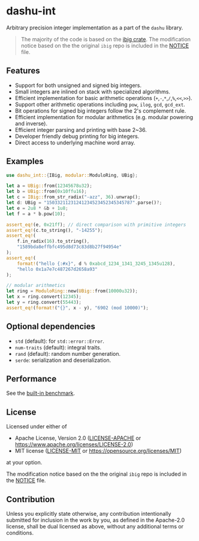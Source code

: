 # dashu-int

Arbitrary precision integer implementation as a part of the `dashu` library. 

> The majority of the code is based on the [ibig crate](https://github.com/tczajka/ibig-rs). The modification notice based on the the original `ibig` repo is included in the [NOTICE](./NOTICE) file.

## Features

- Support for both unsigned and signed big integers.
- Small integers are inlined on stack with specialized algorithms.
- Efficient implementation for basic arithmetic operations (`+`,`-`,`*`,`/`,`%`,`<<`,`>>`).
- Support other arithmetic operations including `pow`, `ilog`, `gcd`, `gcd_ext`.
- Bit operations for signed big integers follow the 2's complement rule.
- Efficient implementation for modular arithmetics (e.g. modular powering and inverse).
- Efficient integer parsing and printing with base 2~36.
- Developer friendly debug printing for big integers.
- Direct access to underlying machine word array.

## Examples

```rust
use dashu_int::{IBig, modular::ModuloRing, UBig};

let a = UBig::from(12345678u32);
let b = UBig::from(0x10ffu16);
let c = IBig::from_str_radix("-azz", 36).unwrap();
let d: UBig = "15033211231241234523452345345787".parse()?;
let e = 2u8 * &b + 1u8;
let f = a * b.pow(10);

assert_eq!(e, 0x21ff); // direct comparison with primitive integers
assert_eq!(c.to_string(), "-14255");
assert_eq!(
    f.in_radix(16).to_string(),
    "1589bda8effbfc495d8d73c83d8b27f94954e"
);
assert_eq!(
    format!("hello {:#x}", d % 0xabcd_1234_1341_3245_1345u128),
    "hello 0x1a7e7c487267d2658a93"
);

// modular arithmetics
let ring = ModuloRing::new(UBig::from(10000u32));
let x = ring.convert(12345);
let y = ring.convert(55443);
assert_eq!(format!("{}", x - y), "6902 (mod 10000)");
```

## Optional dependencies

* `std` (default): for `std::error::Error`.
* `num-traits` (default): integral traits.
* `rand` (default): random number generation.
* `serde`: serialization and deserialization.

## Performance

See the [built-in benchmark](../benchmark/).

## License

Licensed under either of

 * Apache License, Version 2.0
   ([LICENSE-APACHE](LICENSE-APACHE) or https://www.apache.org/licenses/LICENSE-2.0)
 * MIT license
   ([LICENSE-MIT](LICENSE-MIT) or https://opensource.org/licenses/MIT)

at your option.

The modification notice based on the the original `ibig` repo is included in the [NOTICE](./NOTICE) file.

## Contribution

Unless you explicitly state otherwise, any contribution intentionally submitted
for inclusion in the work by you, as defined in the Apache-2.0 license, shall be
dual licensed as above, without any additional terms or conditions.
